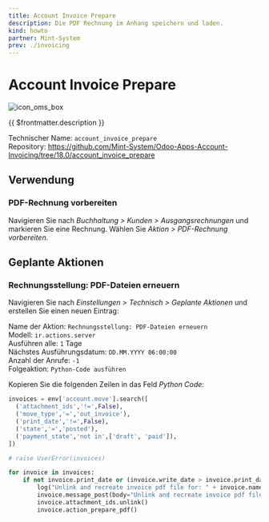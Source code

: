 ```yaml
---
title: Account Invoice Prepare
description: Die PDF Rechnung im Anhang speichern und laden.
kind: howto
partner: Mint-System
prev: ./invoicing
---
```


# Account Invoice Prepare

![icon_oms_box](../attachments/icons_odoo_mint_system.png)

{{ $frontmatter.description }}

Technischer Name: `account_invoice_prepare`\
Repository: <https://github.com/Mint-System/Odoo-Apps-Account-Invoicing/tree/18.0/account_invoice_prepare>

## Verwendung

### PDF-Rechnung vorbereiten

Navigieren Sie nach _Buchhaltung > Kunden > Ausgangsrechnungen_ und markieren Sie eine Rechnung. Wählen Sie _Aktion > PDF-Rechnung vorbereiten_.

## Geplante Aktionen

### Rechnungsstellung: PDF-Dateien erneuern

Navigieren Sie nach _Einstellungen > Technisch > Geplante Aktionen_ und erstellen Sie einen neuen Eintrag:

Name der Aktion: `Rechnungsstellung: PDF-Dateien erneuern`\
Modell: `ir.actions.server`\
Ausführen alle: `1` Tage\
Nächstes Ausführungsdatum: `DD.MM.YYYY 06:00:00`\
Anzahl der Anrufe: `-1`\
Folgeaktion: `Python-Code ausführen`

Kopieren Sie die folgenden Zeilen in das Feld _Python Code_:

```python
invoices = env['account.move'].search([
  ('attachment_ids','!=',False),
  ('move_type','=','out_invoice'),
  ('print_date','!=',False),
  ('state','=','posted'),
  ('payment_state','not in',['draft', 'paid']),
])

# raise UserError(invoices)

for invoice in invoices:
    if not invoice.print_date or (invoice.write_date > invoice.print_date):
        log("Unlink and recreate invoice pdf file for: " + invoice.name)
        invoice.message_post(body="Unlink and recreate invoice pdf file.")
        invoice.attachment_ids.unlink()
        invoice.action_prepare_pdf()
```

